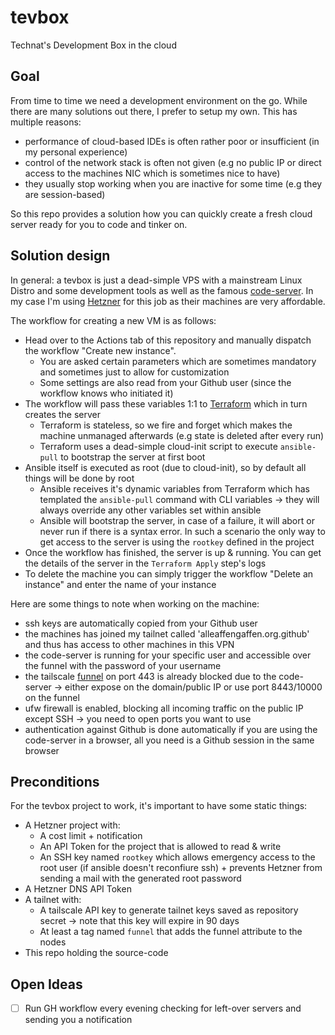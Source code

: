 # tevbox

Technat's Development Box in the cloud

## Goal

From time to time we need a development environment on the go. While there are many solutions out there, I prefer to setup my own. This has multiple reasons:
- performance of cloud-based IDEs is often rather poor or insufficient (in my personal experience)
- control of the network stack is often not given (e.g no public IP or direct access to the machines NIC which is sometimes nice to have)
- they usually stop working when you are inactive for some time (e.g they are session-based)

So this repo provides a solution how you can quickly create a fresh cloud server ready for you to code and tinker on.

## Solution design

In general: a tevbox is just a dead-simple VPS with a mainstream Linux Distro and some development tools as well as the famous [code-server](https://github.com/coder/code-server). In my case I'm using [Hetzner](http://hetzner.de/) for this job as their machines are very affordable.

The workflow for creating a new VM is as follows:
- Head over to the Actions tab of this repository and manually dispatch the workflow "Create new instance".
  - You are asked certain parameters which are sometimes mandatory and sometimes just to allow for customization
  - Some settings are also read from your Github user (since the workflow knows who initiated it)
- The workflow will pass these variables 1:1 to [Terraform](https://www.terraform.io/) which in turn creates the server
  - Terraform is stateless, so we fire and forget which makes the machine unmanaged afterwards (e.g state is deleted after every run)
  - Terraform uses a dead-simple cloud-init script to execute `ansible-pull` to bootstrap the server at first boot
- Ansible itself is executed as root (due to cloud-init), so by default all things will be done by root
  - Ansible receives it's dynamic variables from Terraform which has templated the `ansible-pull` command with CLI variables -> they will always override any other variables set within ansible
  - Ansible will bootstrap the server, in case of a failure, it will abort or never run if there is a syntax error. In such a scenario the only way to get access to the server is using the `rootkey` defined in the project
- Once the workflow has finished, the server is up & running. You can get the details of the server in the `Terraform Apply` step's logs
- To delete the machine you can simply trigger the workflow "Delete an instance" and enter the name of your instance

Here are some things to note when working on the machine:
- ssh keys are automatically copied from your Github user
- the machines has joined my tailnet called 'alleaffengaffen.org.github' and thus has access to other machines in this VPN
- the code-server is running for your specific user and accessible over the funnel with the password of your username
- the tailscale [funnel]() on port 443 is already blocked due to the code-server -> either expose on the domain/public IP or use port 8443/10000 on the funnel
- ufw firewall is enabled, blocking all incoming traffic on the public IP except SSH -> you need to open ports you want to use
- authentication against Github is done automatically if you are using the code-server in a browser, all you need is a Github session in the same browser

## Preconditions

For the tevbox project to work, it's important to have some static things:
- A Hetzner project with:
  - A cost limit + notification
  - An API Token for the project that is allowed to read & write 
  - An SSH key named `rootkey` which allows emergency access to the root user (if ansible doesn't reconfiure ssh) + prevents Hetzner from sending a mail with the generated root password
- A Hetzner DNS API Token 
- A tailnet with:
  - A tailscale API key to generate tailnet keys saved as repository secret -> note that this key will expire in 90 days 
  - At least a tag named `funnel` that adds the funnel attribute to the nodes
- This repo holding the source-code

## Open Ideas

- [ ] Run GH workflow every evening checking for left-over servers and sending you a notification 
